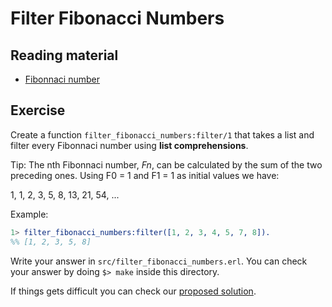 # Filter Fibonacci Numbers

## Reading material

- [Fibonnaci number](https://en.wikipedia.org/wiki/Fibonacci_number)

## Exercise

Create a function `filter_fibonacci_numbers:filter/1` that takes a list and filter every Fibonnaci number using **list comprehensions**.

Tip: The nth Fibonnaci number, *Fn*, can be calculated by the sum of the two preceding ones.
Using F0 = 1 and F1 = 1 as initial values we have:

1, 1, 2, 3, 5, 8, 13, 21, 54, ...

Example:
``` erlang
1> filter_fibonacci_numbers:filter([1, 2, 3, 4, 5, 7, 8]).
%% [1, 2, 3, 5, 8]
```

Write your answer in `src/filter_fibonacci_numbers.erl`. You can check your answer by doing `$> make` inside this directory.

If things gets difficult you can check our [proposed solution](solution/filter_fibonacci_numbers.erl).
